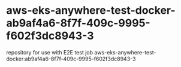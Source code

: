 # aws-eks-anywhere-test-docker-ab9af4a6-8f7f-409c-9995-f602f3dc8943-3
repository for use with E2E test job aws-eks-anywhere-test-docker:ab9af4a6-8f7f-409c-9995-f602f3dc8943-3
